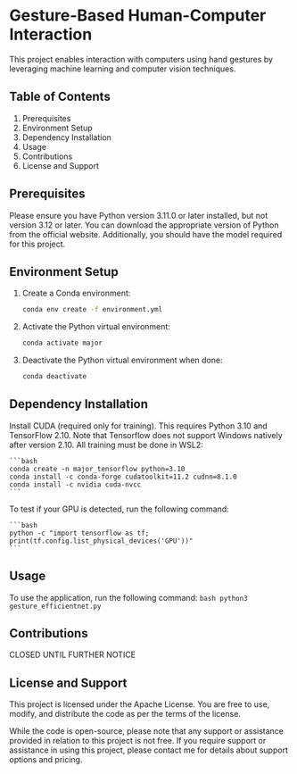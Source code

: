 # Gesture-Based Human-Computer Interaction

This project enables interaction with computers using hand gestures by leveraging machine learning and computer vision techniques.

## Table of Contents
1. Prerequisites
2. Environment Setup
3. Dependency Installation
4. Usage
5. Contributions
6. License and Support

## Prerequisites

Please ensure you have Python version 3.11.0 or later installed, but not version 3.12 or later. You can download the appropriate version of Python from the official website. Additionally, you should have the model required for this project.

## Environment Setup

1. Create a Conda environment:
    ```bash
    conda env create -f environment.yml
    ```
2. Activate the Python virtual environment:
    ```bash
    conda activate major
    ```
3. Deactivate the Python virtual environment when done:
    ```bash
    conda deactivate
    ```

## Dependency Installation

Install CUDA (required only for training). This requires Python 3.10 and TensorFlow 2.10. Note that Tensorflow does not support Windows natively after version 2.10. All training must be done in WSL2:

    ```bash
    conda create -n major_tensorflow python=3.10
    conda install -c conda-forge cudatoolkit=11.2 cudnn=8.1.0
    conda install -c nvidia cuda-nvcc
    ```

To test if your GPU is detected, run the following command:

    ```bash
    python -c "import tensorflow as tf; print(tf.config.list_physical_devices('GPU'))"
    ```

## Usage

To use the application, run the following command:
    ```bash
    python3 gesture_efficientnet.py
    ```

## Contributions

CLOSED UNTIL FURTHER NOTICE

## License and Support

This project is licensed under the Apache License. You are free to use, modify, and distribute the code as per the terms of the license.

While the code is open-source, please note that any support or assistance provided in relation to this project is not free. If you require support or assistance in using this project, please contact me for details about support options and pricing.
